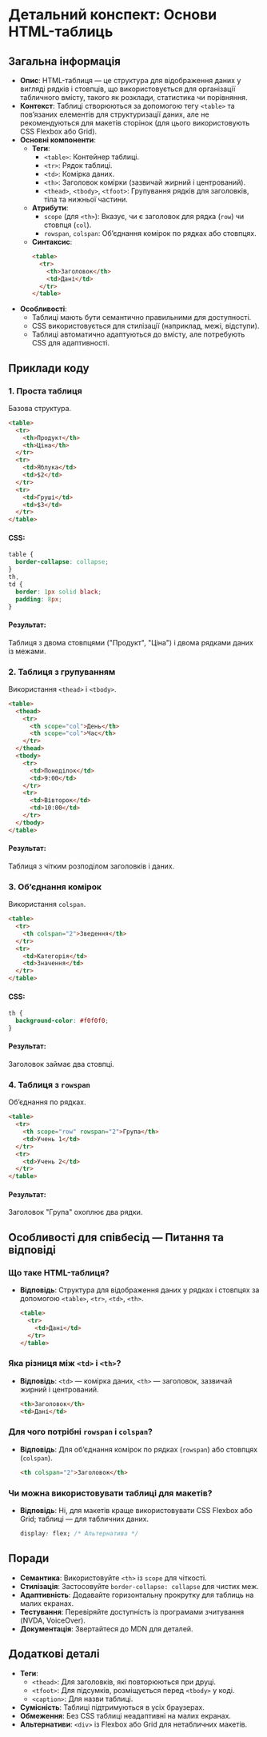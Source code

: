 # Детальний конспект: Основи HTML-таблиць

## Загальна інформація

- **Опис**: HTML-таблиця — це структура для відображення даних у вигляді рядків і стовпців, що використовується для організації табличного вмісту, такого як розклади, статистика чи порівняння.
- **Контекст**: Таблиці створюються за допомогою тегу `<table>` та пов’язаних елементів для структуризації даних, але не рекомендуються для макетів сторінок (для цього використовують CSS Flexbox або Grid).
- **Основні компоненти**:
  - **Теги**:
    - `<table>`: Контейнер таблиці.
    - `<tr>`: Рядок таблиці.
    - `<td>`: Комірка даних.
    - `<th>`: Заголовок комірки (зазвичай жирний і центрований).
    - `<thead>`, `<tbody>`, `<tfoot>`: Групування рядків для заголовків, тіла та нижньої частини.
  - **Атрибути**:
    - `scope` (для `<th>`): Вказує, чи є заголовок для рядка (`row`) чи стовпця (`col`).
    - `rowspan`, `colspan`: Об’єднання комірок по рядках або стовпцях.
  - **Синтаксис**:
    ```html
    <table>
      <tr>
        <th>Заголовок</th>
        <td>Дані</td>
      </tr>
    </table>
    ```
- **Особливості**:
  - Таблиці мають бути семантично правильними для доступності.
  - CSS використовується для стилізації (наприклад, межі, відступи).
  - Таблиці автоматично адаптуються до вмісту, але потребують CSS для адаптивності.

## Приклади коду

### 1. Проста таблиця

Базова структура.

```html
<table>
  <tr>
    <th>Продукт</th>
    <th>Ціна</th>
  </tr>
  <tr>
    <td>Яблука</td>
    <td>$2</td>
  </tr>
  <tr>
    <td>Груші</td>
    <td>$3</td>
  </tr>
</table>
```

#### CSS:

```css
table {
  border-collapse: collapse;
}
th,
td {
  border: 1px solid black;
  padding: 8px;
}
```

#### Результат:

Таблиця з двома стовпцями ("Продукт", "Ціна") і двома рядками даних із межами.

### 2. Таблиця з групуванням

Використання `<thead>` і `<tbody>`.

```html
<table>
  <thead>
    <tr>
      <th scope="col">День</th>
      <th scope="col">Час</th>
    </tr>
  </thead>
  <tbody>
    <tr>
      <td>Понеділок</td>
      <td>9:00</td>
    </tr>
    <tr>
      <td>Вівторок</td>
      <td>10:00</td>
    </tr>
  </tbody>
</table>
```

#### Результат:

Таблиця з чітким розподілом заголовків і даних.

### 3. Об’єднання комірок

Використання `colspan`.

```html
<table>
  <tr>
    <th colspan="2">Зведення</th>
  </tr>
  <tr>
    <td>Категорія</td>
    <td>Значення</td>
  </tr>
</table>
```

#### CSS:

```css
th {
  background-color: #f0f0f0;
}
```

#### Результат:

Заголовок займає два стовпці.

### 4. Таблиця з `rowspan`

Об’єднання по рядках.

```html
<table>
  <tr>
    <th scope="row" rowspan="2">Група</th>
    <td>Учень 1</td>
  </tr>
  <tr>
    <td>Учень 2</td>
  </tr>
</table>
```

#### Результат:

Заголовок "Група" охоплює два рядки.

## Особливості для співбесід — Питання та відповіді

### Що таке HTML-таблиця?

- **Відповідь**: Структура для відображення даних у рядках і стовпцях за допомогою `<table>`, `<tr>`, `<td>`, `<th>`.
  ```html
  <table>
    <tr>
      <td>Дані</td>
    </tr>
  </table>
  ```

### Яка різниця між `<td>` і `<th>`?

- **Відповідь**: `<td>` — комірка даних, `<th>` — заголовок, зазвичай жирний і центрований.
  ```html
  <th>Заголовок</th>
  <td>Дані</td>
  ```

### Для чого потрібні `rowspan` і `colspan`?

- **Відповідь**: Для об’єднання комірок по рядках (`rowspan`) або стовпцях (`colspan`).
  ```html
  <th colspan="2">Заголовок</th>
  ```

### Чи можна використовувати таблиці для макетів?

- **Відповідь**: Ні, для макетів краще використовувати CSS Flexbox або Grid; таблиці — для табличних даних.
  ```css
  display: flex; /* Альтернатива */
  ```

## Поради

- **Семантика**: Використовуйте `<th>` із `scope` для чіткості.
- **Стилізація**: Застосовуйте `border-collapse: collapse` для чистих меж.
- **Адаптивність**: Додавайте горизонтальну прокрутку для таблиць на малих екранах.
- **Тестування**: Перевіряйте доступність із програмами зчитування (NVDA, VoiceOver).
- **Документація**: Звертайтеся до MDN для деталей.

## Додаткові деталі

- **Теги**:
  - `<thead>`: Для заголовків, які повторюються при друці.
  - `<tfoot>`: Для підсумків, розміщується перед `<tbody>` у коді.
  - `<caption>`: Для назви таблиці.
- **Сумісність**: Таблиці підтримуються в усіх браузерах.
- **Обмеження**: Без CSS таблиці неадаптивні на малих екранах.
- **Альтернативи**: `<div>` із Flexbox або Grid для нетабличних макетів.
